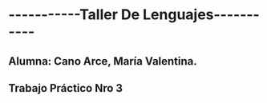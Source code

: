 # -----------Taller De Lenguajes-----------
## Alumna: Cano Arce, María Valentina.
## Trabajo Práctico Nro 3


